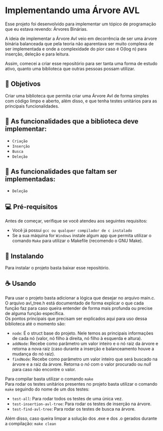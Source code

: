 # Implementando uma Árvore AVL

Esse projeto foi desenvolvido para implementar um tópico de programação que eu estava revendo: Árvores Binárias. <br />

A ideia de implementar a Árvore Avl veio em decorrência de ser uma árvore binária balanceada que pela teoria não aparentava ser muito complexa de ser implementada e onde a complexidade do pior caso é O(log n) para inserção, deleção e para leitura. <br />

Assim, comecei a criar esse repositório para ser tanta uma forma de estudo ativo, quanto uma biblioteca que outras pessoas possam utilizar. <br />

## 📖 Objetivos

Criar uma biblioteca que permita criar uma Árvore Avl de forma simples com código limpo e aberto, além disso, e que tenha testes unitários para as principais funcionalidades.

## 📌 As funcionalidades que a biblioteca deve implementar:
- ` Criação `
- ` Inserção `
- ` Busca `
- ` Deleção `

## 📝 As funcionalidades que faltam ser implementadas:
- ` Deleção `

## 💻 Pré-requisitos

Antes de começar, verifique se você atendeu aos seguintes requisitos:

- Você já possui `gcc ou qualquer compilador de c instalado`
- Se a sua máquina for `Windows` instale algum app que permita utilizar o comando `Make` para utilizar o Makefile (recomendo o GNU Make).


## 🚀 Instalando

Para instalar o projeto basta baixar esse repositório.


## ☕ Usando

Para usar o projeto basta adicionar a lógica que desejar no arquivo main.c. <br />
O arquivo avl_tree.h está documentado de forma explicar o que cada função faz para caso queira entender de forma mais profunda ou precise de alguma função específica. <br />
Os pontos principais que precisam ser explicados aqui para uso dessa biblioteca até o momento são:
- `node`: É o struct base do projeto. Nele temos as principais informações de cada nó (valor, nó filho à direita, nó filho à esquerda e altura).
- `addNode`: Recebe como parâmetro um valor inteiro e o nó raiz da árvore e retorna a nova raiz (caso durante a inserção e balanceamento houve a mudança do nó raiz). <br />
- `findNode`: Recebe como parâmetro um valor inteiro que será buscado na árvore e a raiz da árvore. Retorna o *nó* com o valor procurado ou *null* para caso não encontre o valor.

Para compilar basta utilizar o comando `make` <br />
Para rodar os testes unitários presentes no projeto basta utilizar o comando `make` seguindo do nome de um dos testes:
- `test-all`: Para rodar todos os testes de uma única vez.
- `test-insertion-avl-tree`: Para rodar os testes de inserção na árvore.
- `test-find-avl-tree`: Para rodar os testes de busca na árvore.

Além disso, caso queira limpar a solução dos .exe e dos .o gerados durante a compilação: `make clean` 
